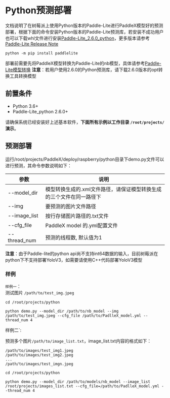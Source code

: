 # Python预测部署
文档说明了在树莓派上使用Python版本的Paddle-Lite进行PaddleX模型好的预测部署，根据下面的命令安装Python版本的Paddle-Lite预测库，若安装不成功用户也可以下载whl文件进行安装[Paddle-Lite_2.6.0_python](https://github.com/PaddlePaddle/Paddle-Lite/releases/download/v2.6.0/armlinux_python_installer.zip)，更多版本请参考[Paddle-Lite Release Note](https://github.com/PaddlePaddle/Paddle-Lite/releases)
```
python -m pip install paddlelite
```
部署前需要先将PaddleX模型转换为Paddle-Lite的nb模型，具体请参考[Paddle-Lite模型转换](./export_nb_model.md)
**注意**：若用户使用2.6.0的Python预测库，请下载2.6.0版本的opt转换工具转换模型



## 前置条件
* Python 3.6+
* Paddle-Lite_python 2.6.0+

请确保系统已经安装好上述基本软件，**下面所有示例以工作目录 `/root/projects/`演示**。

## 预测部署
运行/root/projects/PaddleX/deploy/raspberry/python目录下demo.py文件可以进行预测，其命令参数说明如下：

|  参数   | 说明  |
|  ----  | ----  |
| --model_dir  | 模型转换生成的.xml文件路径，请保证模型转换生成的三个文件在同一路径下|
| --img  | 要预测的图片文件路径 |
| --image_list  | 按行存储图片路径的.txt文件 |
| --cfg_file | PaddleX model 的.yml配置文件 |
| --thread_num  | 预测的线程数, 默认值为1 |  

**注意**：由于Paddle-lite的python api尚不支持int64数据的输入，目前树莓派在python下不支持部署YoloV3，如需要请使用C++代码部署YoloV3模型

### 样例
`样例一`：  
测试图片 `/path/to/test_img.jpeg`  

```
cd /root/projects/python  

python demo.py --model_dir /path/to/nb_model --img /path/to/test_img.jpeg --cfg_file /path/to/PadlleX_model.yml --thread_num 4
```  

样例二`:

预测多个图片`/path/to/image_list.txt`，image_list.txt内容的格式如下：

```
/path/to/images/test_img1.jpeg
/path/to/images/test_img2.jpeg
...
/path/to/images/test_imgn.jpeg
```

```
cd /root/projects/python  

python demo.py --model_dir /path/to/models/nb_model --image_list /root/projects/images_list.txt --cfg_file=/path/to/PadlleX_model.yml --thread_num 4
```
